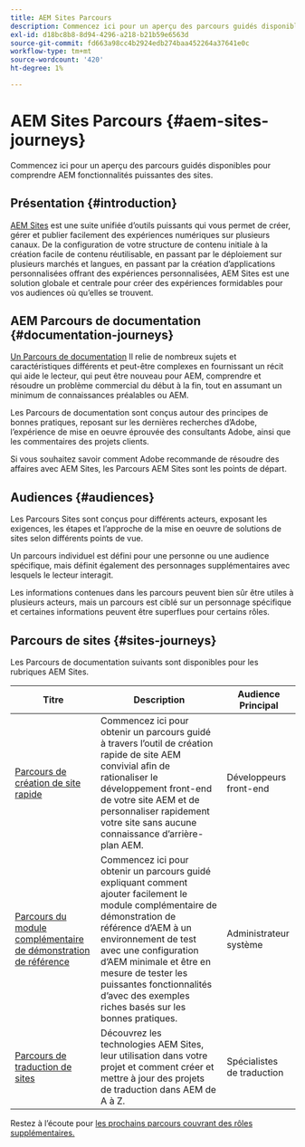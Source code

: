 ```yaml
---
title: AEM Sites Parcours
description: Commencez ici pour un aperçu des parcours guidés disponibles pour comprendre AEM fonctionnalités puissantes des sites.
exl-id: d18bc8b8-8d94-4296-a218-b21b59e6563d
source-git-commit: fd663a98cc4b2924edb274baa452264a37641e0c
workflow-type: tm+mt
source-wordcount: '420'
ht-degree: 1%

---
```


# AEM Sites Parcours {#aem-sites-journeys}

Commencez ici pour un aperçu des parcours guidés disponibles pour comprendre AEM fonctionnalités puissantes des sites.

## Présentation {#introduction}

[AEM Sites](https://business.adobe.com/products/experience-manager/sites/aem-sites.html) est une suite unifiée d’outils puissants qui vous permet de créer, gérer et publier facilement des expériences numériques sur plusieurs canaux. De la configuration de votre structure de contenu initiale à la création facile de contenu réutilisable, en passant par le déploiement sur plusieurs marchés et langues, en passant par la création d’applications personnalisées offrant des expériences personnalisées, AEM Sites est une solution globale et centrale pour créer des expériences formidables pour vos audiences où qu’elles se trouvent.

## AEM Parcours de documentation {#documentation-journeys}

[Un Parcours de documentation](/help/journey-documentation/documentation-journeys.md) Il relie de nombreux sujets et caractéristiques différents et peut-être complexes en fournissant un récit qui aide le lecteur, qui peut être nouveau pour AEM, comprendre et résoudre un problème commercial du début à la fin, tout en assumant un minimum de connaissances préalables ou AEM.

Les Parcours de documentation sont conçus autour des principes de bonnes pratiques, reposant sur les dernières recherches d’Adobe, l’expérience de mise en oeuvre éprouvée des consultants Adobe, ainsi que les commentaires des projets clients.

Si vous souhaitez savoir comment Adobe recommande de résoudre des affaires avec AEM Sites, les Parcours AEM Sites sont les points de départ.

## Audiences {#audiences}

Les Parcours Sites sont conçus pour différents acteurs, exposant les exigences, les étapes et l’approche de la mise en oeuvre de solutions de sites selon différents points de vue.

Un parcours individuel est défini pour une personne ou une audience spécifique, mais définit également des personnages supplémentaires avec lesquels le lecteur interagit.

Les informations contenues dans les parcours peuvent bien sûr être utiles à plusieurs acteurs, mais un parcours est ciblé sur un personnage spécifique et certaines informations peuvent être superflues pour certains rôles.

## Parcours de sites {#sites-journeys}

Les Parcours de documentation suivants sont disponibles pour les rubriques AEM Sites.

| Titre | Description | Audience Principal |
|---|---|---|
| [Parcours de création de site rapide](/help/journey-sites/quick-site/overview.md) | Commencez ici pour obtenir un parcours guidé à travers l’outil de création rapide de site AEM convivial afin de rationaliser le développement front-end de votre site AEM et de personnaliser rapidement votre site sans aucune connaissance d’arrière-plan AEM. | Développeurs front-end |
| [Parcours du module complémentaire de démonstration de référence](/help/journey-sites/demos-add-on/overview.md) | Commencez ici pour obtenir un parcours guidé expliquant comment ajouter facilement le module complémentaire de démonstration de référence d’AEM à un environnement de test avec une configuration d’AEM minimale et être en mesure de tester les puissantes fonctionnalités d’avec des exemples riches basés sur les bonnes pratiques. | Administrateur système |
| [Parcours de traduction de sites](/help/journey-sites/translation/overview.md) | Découvrez les technologies AEM Sites, leur utilisation dans votre projet et comment créer et mettre à jour des projets de traduction dans AEM de A à Z. | Spécialistes de traduction |

Restez à l’écoute pour [les prochains parcours couvrant des rôles supplémentaires.](/help/journey-documentation/documentation-journeys.md#journeys)
